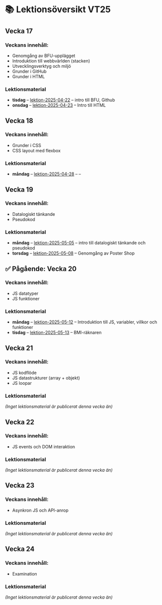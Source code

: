 # 📚 Lektionsöversikt VT25

## Vecka 17

### Veckans innehåll: 
 - Genomgång av BFU-upplägget
 - Introduktion till webbvärlden (stacken)
 - Utvecklingsverktyg och miljö
 - Grunder i GitHub
 - Grunder i HTML

### Lektionsmaterial

- **tisdag** – [lektion-2025-04-22](https://github.com/Folkuniversitetet-BFU-VT25/lektion-2025-04-22) – intro till BFU, Github
- **onsdag** – [lektion-2025-04-23](https://github.com/Folkuniversitetet-BFU-VT25/lektion-2025-04-23) –  Intro till HTML

## Vecka 18

### Veckans innehåll: 
 - Grunder i CSS
 - CSS layout med flexbox

### Lektionsmaterial

- **måndag** – [lektion-2025-04-28](https://github.com/Folkuniversitetet-BFU-VT25/lektion-2025-04-28) – –

## Vecka 19

### Veckans innehåll: 
 - Datalogiskt tänkande
 - Pseudokod

### Lektionsmaterial

- **måndag** – [lektion-2025-05-05](https://github.com/Folkuniversitetet-BFU-VT25/lektion-2025-05-05) – intro till datalogiskt tänkande och pseudokod
- **torsdag** – [lektion-2025-05-08](https://github.com/Folkuniversitetet-BFU-VT25/lektion-2025-05-08) – Genomgång av Poster Shop

## ✅ Pågående: Vecka 20

### Veckans innehåll: 
 - JS datatyper
 - JS funktioner


### Lektionsmaterial

- **måndag** – [lektion-2025-05-12](https://github.com/Folkuniversitetet-BFU-VT25/lektion-2025-05-12) – Introduktion till JS, variabler, villkor och funktioner
- **tisdag** – [lektion-2025-05-13](https://github.com/Folkuniversitetet-BFU-VT25/lektion-2025-05-13) – BMI-räknaren

## Vecka 21

### Veckans innehåll: 
 - JS kodflöde
 - JS datastrukturer (array + objekt)
 - JS loopar

### Lektionsmaterial

_(Inget lektionsmaterial är publicerat denna vecka än)_

## Vecka 22

### Veckans innehåll: 
 - JS events och DOM interaktion

### Lektionsmaterial

_(Inget lektionsmaterial är publicerat denna vecka än)_

## Vecka 23

### Veckans innehåll: 
 - Asynkron JS och API-anrop

### Lektionsmaterial

_(Inget lektionsmaterial är publicerat denna vecka än)_

## Vecka 24

### Veckans innehåll: 
 - Examination

### Lektionsmaterial

_(Inget lektionsmaterial är publicerat denna vecka än)_

